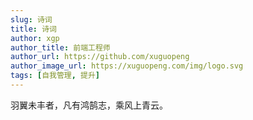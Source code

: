 ```yaml
---
slug: 诗词
title: 诗词
author: xgp
author_title: 前端工程师
author_url: https://github.com/xuguopeng
author_image_url: https://xuguopeng.com/img/logo.svg
tags: [自我管理, 提升]
---
```


羽翼未丰者，凡有鸿鹄志，乘风上青云。
